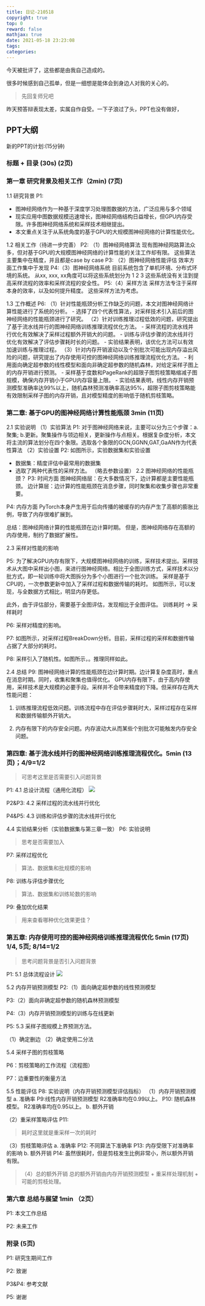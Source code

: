 ```yaml
---
title: 日记-210518
copyright: true
top: 0
reward: false
mathjax: true
date: 2021-05-18 23:23:08
tags:
categories:
---
```


今天被批评了，这些都是由我自己造成的。

很多时候感到自己孤单，但是一细想是能体会到身边人对我的关心的。


> 先回复师兄吧

昨天预答辩表现太差，实属自作自受。一下子浪过了头，PPT也没有做好，

## PPT大纲
新的PPT的计划:(15分钟)

### 标题 + 目录 (30s) (2页)

### 第一章 研究背景及相关工作（2min) (7页)
1.1 研究背景
P1: 
- 图神经网络作为一种基于深度学习处理图数据的方法，广泛应用与多个领域
- 现实应用中图数据规模迅速增长，图神经网络结构日益增长，但GPU内存受限。许多图神经网络系统和采样技术相继提出。
- 本文重点关注于从系统角度的基于GPU的大规模图神经网络的计算性能优化。

1.2 相关工作（待进一步完善）
P2: （1）图神经网络算法
现有图神经网路算法众多，但对基于GPU的大规模图神经网络的计算性能的关注工作却有限。
这些算法主要集中在精度，并且都是case by case
P3: （2）图神经网络性能评估
效率方面工作集中于发现
P4:（3）图神经网络系统
目前系统包含了单机环境、分布式环境的系统。
从xx, xxx, xx角度可以将这些系统划分为
1
2
3
这些系统没有关注到提高采样流程的效率和采样流程的安全性。
P5:（4）采样方法
采样方法专注于采样本身的效率，以及如何提升精度。
这些采样方法为考虑。

1.3 工作概述
P6:
（1）针对性能瓶颈分析工作缺乏的问题，本文对图神经网络计算性能进行了系统的分析。
    - 选择了四个代表性算法，对采样技术引入前后的图神经网络的性能瓶颈进行了研究。
（2）针对训练推理过程低效的问题，研究提出了基于流水线并行的图神经网络训练推理流程优化方法。
    - 采样流程的流水线并行优化有效解决了采样过程额外开销大的问题。
    - 训练与评估步骤的流水线并行优化有效解决了评估步骤耗时长的问题。
    - 实验结果表明，该优化方法可以有效加速训练与推理过程。
（3）针对内存开销波动以及个别批次可能出现内存溢出风险的问题，研究提出了内存使用可控的图神经网络训练推理流程优化方法。
    - 利用面向确定超参数的线性模型和面向非确定超参数的随机森林，对给定采样子图上的内存开销进行预测。
    - 采样基于度数和PageRank的超限子图剪枝策略缩减子图规模，确保内存开销小于GPU内存容量上限。
    - 实验结果表明，线性内存开销预测模型准确率达99%以上，随机森林预测准确率高达95%，超限子图剪枝策略能有效限制采样子图的内存开销，且对模型精度的影响低于随机剪枝策略。

### 第二章: 基于GPU的图神经网络计算性能瓶颈 3min (11页)
2.1 实验说明
（1）实验算法
P1: 对于图神经网络来说，主要可以分为三个步骤：a.聚集; b.更新。聚集操作与领边相关，更新操作与点相关。根据复杂度分析，本文将主流的算法划分在四个象限。选取各个象限的GCN,GGNN,GAT,GaAN作为代表性算法
（2）实验设置
P2: 如图所示，实验数据集和实验设置
- 数据集：精度评估中最常用的数据集
- 选取了两种代表性的采样方法。
（略去参数设置）
2.2 图神经网络的性能瓶颈？
P3: 时间方面
图神经网络层：在大多数情况下，边计算都是主要性能瓶颈。
边计算层：边计算的性能瓶颈在消息步骤，同时聚集和收集步骤也非常重要。

P4: 内存方面
PyTorch本身产生用于后向传播的被缓存的内存产生了高额的膨胀比例，导致了内存很难扩展到。

总结：图神经网络计算的性能瓶颈在边计算时期。
但是，图神经网络存在高额的内存使用，制约了数据扩展性。

2.3 采样对性能的影响

P5: 为了解决GPU内存有限下，大规模图神经网络的训练，采样技术提出。采样技术从大图中采样出小图，来进行图神经网络。相比于全图训练方式，采样技术以分批方式，即一轮训练中将大图拆分为多个小图进行一个批次训练。
采样是基于CPU的，一次参数更新中加入了采样过程和数据传输的耗时。
如图所示，可以发现，与全数据方式相比，明显内存更低。

此外，由于评估部分，需要基于全图评估，发现相比于全图评估。
训练耗时 -> 采样耗时 

P6: 采样对精度的影响。

P7: 如图所示，对采样过程BreakDown分析。目前，采样过程的采样和数据传输占据了大部分的耗时。

P8: 采样引入了随机性。如图所示，。推理同样如此。

2.4 总结
P9: 
图神经网络计算的性能瓶颈在边计算时期。边计算复杂度高时，重点在消息时期。同时，收集和聚集也值得优化。
GPU内存有限下，由于高内存使用，采样技术是大规模的必要手段。采样并不会带来精度的下降。但采样存在两大性能问题：

1. 训练推理流程低效问题。训练流程中存在评估步骤耗时大，采样过程存在采样和数据传输额外开销大。

2. 内存有限下的内存安全问题。内存波动大从而某些个别批次可能触发内存安全问题。

### 第四章: 基于流水线并行的图神经网络训练推理流程优化。5min (13页)；4/9=1/2
> 可思考这里是否需要引入问题背景

P1: 4.1 总设计流程（通用化流程）
![](日记-210518/第四章_总体流程设计.png)

P2&P3: 4.2 采样过程的流水线并行优化

P4&P5: 4.3 训练和评估步骤的流水线并行优化

4.4 实验结果分析（实验数据集与第三章一致）
P6: 实验说明
> 思考是否需要加入 

P7: 采样过程优化
> 算法、数据集和批规模的影响

P8: 训练与评估步骤优化
> 算法、数据集和训练轮数的影响

P9: 叠加优化结果
> 用来查看哪种优化效果更佳？

### 第五章: 内存使用可控的图神经网络训练推理流程优化 5min (17页) 1/4, 5页;  8/14=1/2
> 思考问题背景是否引入问题背景

P1: 5.1 总体流程设计 
![](日记-210518/第五章_总体流程设计.png)

5.2 内存开销预测模型
P2:（1）面向确定超参数的线性预测模型

P3:（2）面向非确定超参数的随机森林预测模型

P4:（3）内存开销预测模型的训练与在线更新

P5: 5.3 采样子图规模上界预测方法。

（1）确定删边
（2）确定使用二分法

5.4 采样子图的剪枝策略

P6：剪枝策略的工作流程（流程图）

P7：边重要性的衡量方法

5.5 性能评估
P8: 实验说明（内存开销预测模型评估指标）
（1）内存开销预测模型
a. 准确率
P9:线性内存开销预测模型
R2准确率均在0.99以上。
P10: 随机森林模型。
R2准确率均在0.95以上。
b. 额外开销

（2）重采样策略评估
P11: 
> 耗时这里就是重采样一次的耗时

（3）剪枝策略评估
a. 准确率
P12: 不同算法下准确率
P13: 内存受限下对准确率的影响
b. 额外开销
P14: 虽然很耗时，但是剪枝发生比例非常小，所以额外开销有限。

>（4）总的额外开销
> 总的额外开销由内存开销预测模型 + 重采样处理机制 + 可能的剪枝处理。

### 第六章 总结与展望 1min （2页）

P1: 本文工作总结

P2: 未来工作

### 附录 (5页)

P1: 研究生期间工作

P2: 致谢

P3&P4: 参考文献

P5: 谢谢